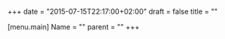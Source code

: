 +++
date = "2015-07-15T22:17:00+02:00"
draft = false
title = ""

[menu.main]
Name = ""
parent = ""
+++

